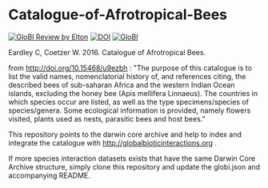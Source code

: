 # Catalogue-of-Afrotropical-Bees
[![GloBI Review by Elton](../../actions/workflows/review.yml/badge.svg)](../../actions/workflows/review.yml) [![DOI](https://zenodo.org/badge/49530672.svg)](https://zenodo.org/badge/latestdoi/49530672) [![GloBI](http://api.globalbioticinteractions.org/interaction.svg?accordingTo=globi:globalbioticinteractions/Catalogue-of-Afrotropical-Bees)](http://globalbioticinteractions.org/?accordingTo=globi:globalbioticinteractions/Catalogue-of-Afrotropical-Bees)

Eardley C, Coetzer W. 2016. Catalogue of Afrotropical Bees. 

from http://doi.org/10.15468/u9ezbh : "The purpose of this catalogue is to list the valid names, nomenclatorial history of, and references citing, the described bees of sub-saharan Africa and the western Indian Ocean islands, excluding the honey bee (Apis mellifera Linnaeus). The countries in which species occur are listed, as well as the type specimens/species of species/genera. Some ecological information is provided, namely flowers visited, plants used as nests, parasitic bees and host bees."

This repository points to the darwin core archive and help to index and integrate the catalogue with http://globalbioticinteractions.org .

If more species interaction datasets exists that have the same Darwin Core Archive structure, simply clone this repository and update the globi.json and accompanying README.
